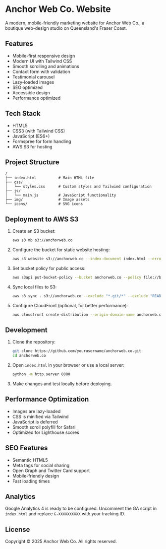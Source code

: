 # Anchor Web Co. Website

A modern, mobile-friendly marketing website for Anchor Web Co., a boutique web-design studio on Queensland's Fraser Coast.

## Features

- Mobile-first responsive design
- Modern UI with Tailwind CSS
- Smooth scrolling and animations
- Contact form with validation
- Testimonial carousel
- Lazy-loaded images
- SEO optimized
- Accessible design
- Performance optimized

## Tech Stack

- HTML5
- CSS3 (with Tailwind CSS)
- JavaScript (ES6+)
- Formspree for form handling
- AWS S3 for hosting

## Project Structure

```
/
├── index.html          # Main HTML file
├── css/
│   └── styles.css      # Custom styles and Tailwind configuration
├── js/
│   └── main.js         # JavaScript functionality
├── img/                # Image assets
└── icons/              # SVG icons
```

## Deployment to AWS S3

1. Create an S3 bucket:
   ```bash
   aws s3 mb s3://anchorweb.co
   ```

2. Configure the bucket for static website hosting:
   ```bash
   aws s3 website s3://anchorweb.co --index-document index.html --error-document index.html
   ```

3. Set bucket policy for public access:
   ```bash
   aws s3api put-bucket-policy --bucket anchorweb.co --policy file://bucket-policy.json
   ```

4. Sync local files to S3:
   ```bash
   aws s3 sync . s3://anchorweb.co --exclude "*.git/*" --exclude "README.md" --exclude "bucket-policy.json"
   ```

5. Configure CloudFront (optional, for better performance):
   ```bash
   aws cloudfront create-distribution --origin-domain-name anchorweb.co.s3-website-ap-southeast-2.amazonaws.com
   ```

## Development

1. Clone the repository:
   ```bash
   git clone https://github.com/yourusername/anchorweb.co.git
   cd anchorweb.co
   ```

2. Open `index.html` in your browser or use a local server:
   ```bash
   python -m http.server 8000
   ```

3. Make changes and test locally before deploying.

## Performance Optimization

- Images are lazy-loaded
- CSS is minified via Tailwind
- JavaScript is deferred
- Smooth scroll polyfill for Safari
- Optimized for Lighthouse scores

## SEO Features

- Semantic HTML5
- Meta tags for social sharing
- Open Graph and Twitter Card support
- Mobile-friendly design
- Fast loading times

## Analytics

Google Analytics 4 is ready to be configured. Uncomment the GA script in `index.html` and replace `G-XXXXXXXXXX` with your tracking ID.

## License

Copyright © 2025 Anchor Web Co. All rights reserved. 